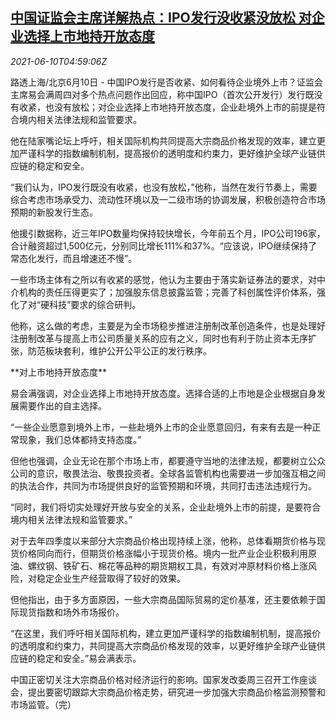 <!--1623301262000-->
[中国证监会主席详解热点：IPO发行没收紧没放松 对企业选择上市地持开放态度](https://cn.reuters.com/article/china-csrc-stock-ipo-0610-idCNKCS2DM0AK)
------

<div><i>2021-06-10T04:59:06Z</i></div><p>路透上海/北京6月10日 - 中国IPO发行是否收紧、如何看待企业境外上市？证监会主席易会满周四对多个热点问题作出回应，称中国IPO（首次公开发行）发行既没有收紧，也没有放松；对企业选择上市地持开放态度，企业赴境外上市的前提是符合境内相关法律法规和监管要求。</p><p>他在陆家嘴论坛上呼吁，相关国际机构共同提高大宗商品价格发现的效率，建立更加严谨科学的指数编制机制，提高报价的透明度和约束力，更好维护全球产业链供应链的稳定和安全。</p><p>“我们认为，IPO发行既没有收紧，也没有放松，”他称，当然在发行节奏上，需要综合考虑市场承受力、流动性环境以及一二级市场的协调发展，积极创造符合市场预期的新股发行生态。</p><p>他援引数据称，近三年IPO数量均保持较快增长，今年前五个月，IPO公司196家，合计融资超过1,500亿元，分别同比增长111%和37%。“应该说，IPO继续保持了常态化发行，而且增速还不慢”。</p><p>一些市场主体有之所以有收紧的感觉，他认为主要由于落实新证券法的要求，对中介机构的责任压得更实了；加强股东信息披露监管；完善了科创属性评价体系，强化了对“硬科技”要求的综合研判。</p><p>他称，这么做的考虑，主要是为全市场稳步推进注册制改革创造条件，也是处理好注册制改革与提高上市公司质量关系的应有之义，同时也有利于防止资本无序扩张，防范板块套利，维护公开公平公正的发行秩序。</p><p>**对上市地持开放态度**</p><p>易会满强调，对企业选择上市地持开放态度。选择合适的上市地是企业根据自身发展需要作出的自主选择。</p><p>“一些企业愿意到境外上市，一些赴境外上市的企业愿意回归，有来有去是一种正常现象，我们总体都持支持态度。”</p><p>但他也强调，企业无论在那个市场上市，都要遵守当地的法律法规，都要树立公众公司的意识，敬畏法治、敬畏投资者。全球各监管机构也需要进一步加强互相之间的执法合作，共同为市场提供良好的监管预期和环境，共同打击违法违规行为。</p><p>“同时，我们将切实处理好开放与安全的关系，企业赴境外上市的前提，是要符合境内相关法律法规和监管要求。”</p><p>对于去年四季度以来部分大宗商品价格出现持续上涨，他称，总体看期货价格与现货价格同向而行，但期货价格涨幅小于现货价格。境内一批产业企业积极利用原油、螺纹钢、铁矿石、棉花等品种的期货期权工具，有效对冲原材料价格上涨风险，对稳定企业生产经营取得了较好的效果。</p><p>但他指出，由于多方面原因，一些大宗商品国际贸易的定价基准，还主要依赖于国际现货指数和场外市场报价。</p><p>“在这里，我们呼吁相关国际机构，建立更加严谨科学的指数编制机制，提高报价的透明度和约束力，共同提高大宗商品价格发现的效率，以更好维护全球产业链供应链的稳定和安全。”易会满表示。</p><p>中国正密切关注大宗商品价格对经济运行的影响。国家发改委周三召开工作座谈会，提出要密切跟踪大宗商品价格走势，研究进一步加强大宗商品价格监测预警和市场监管。（完）</p>
